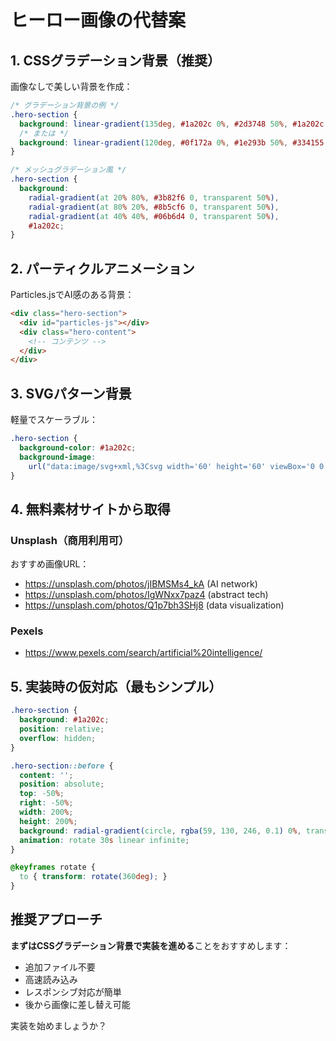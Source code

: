 # ヒーロー画像の代替案

## 1. CSSグラデーション背景（推奨）
画像なしで美しい背景を作成：

```css
/* グラデーション背景の例 */
.hero-section {
  background: linear-gradient(135deg, #1a202c 0%, #2d3748 50%, #1a202c 100%);
  /* または */
  background: linear-gradient(120deg, #0f172a 0%, #1e293b 50%, #334155 100%);
}

/* メッシュグラデーション風 */
.hero-section {
  background: 
    radial-gradient(at 20% 80%, #3b82f6 0, transparent 50%),
    radial-gradient(at 80% 20%, #8b5cf6 0, transparent 50%),
    radial-gradient(at 40% 40%, #06b6d4 0, transparent 50%),
    #1a202c;
}
```

## 2. パーティクルアニメーション
Particles.jsでAI感のある背景：

```html
<div class="hero-section">
  <div id="particles-js"></div>
  <div class="hero-content">
    <!-- コンテンツ -->
  </div>
</div>
```

## 3. SVGパターン背景
軽量でスケーラブル：

```css
.hero-section {
  background-color: #1a202c;
  background-image: 
    url("data:image/svg+xml,%3Csvg width='60' height='60' viewBox='0 0 60 60' xmlns='http://www.w3.org/2000/svg'%3E%3Cg fill='none' fill-rule='evenodd'%3E%3Cg fill='%234a5568' fill-opacity='0.1'%3E%3Cpath d='M36 34v-4h-2v4h-4v2h4v4h2v-4h4v-2h-4zm0-30V0h-2v4h-4v2h4v4h2V6h4V4h-4zM6 34v-4H4v4H0v2h4v4h2v-4h4v-2H6zM6 4V0H4v4H0v2h4v4h2V6h4V4H6z'/%3E%3C/g%3E%3C/g%3E%3C/svg%3E");
}
```

## 4. 無料素材サイトから取得

### Unsplash（商用利用可）
おすすめ画像URL：
- https://unsplash.com/photos/jIBMSMs4_kA (AI network)
- https://unsplash.com/photos/IgWNxx7paz4 (abstract tech)
- https://unsplash.com/photos/Q1p7bh3SHj8 (data visualization)

### Pexels
- https://www.pexels.com/search/artificial%20intelligence/

## 5. 実装時の仮対応（最もシンプル）

```css
.hero-section {
  background: #1a202c;
  position: relative;
  overflow: hidden;
}

.hero-section::before {
  content: '';
  position: absolute;
  top: -50%;
  right: -50%;
  width: 200%;
  height: 200%;
  background: radial-gradient(circle, rgba(59, 130, 246, 0.1) 0%, transparent 70%);
  animation: rotate 30s linear infinite;
}

@keyframes rotate {
  to { transform: rotate(360deg); }
}
```

## 推奨アプローチ

**まずはCSSグラデーション背景で実装を進める**ことをおすすめします：
- 追加ファイル不要
- 高速読み込み
- レスポンシブ対応が簡単
- 後から画像に差し替え可能

実装を始めましょうか？